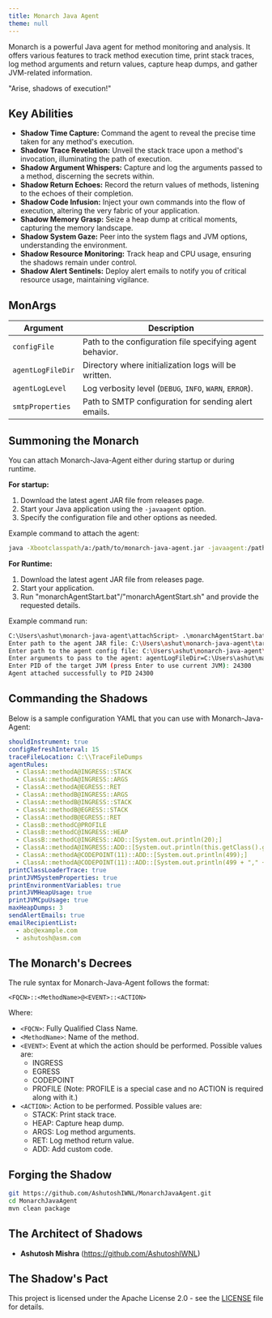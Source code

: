 ```yaml
---
title: Monarch Java Agent
theme: null
---
```


<link rel="stylesheet" type="text/css" href="style.css">

Monarch is a powerful Java agent for method monitoring and analysis. It offers various features to track method execution time, print stack traces, log method arguments and return values, capture heap dumps, and gather JVM-related information.

"Arise, shadows of execution!"

## Key Abilities

* **Shadow Time Capture:** Command the agent to reveal the precise time taken for any method's execution.
* **Shadow Trace Revelation:** Unveil the stack trace upon a method's invocation, illuminating the path of execution.
* **Shadow Argument Whispers:** Capture and log the arguments passed to a method, discerning the secrets within.
* **Shadow Return Echoes:** Record the return values of methods, listening to the echoes of their completion.
* **Shadow Code Infusion:** Inject your own commands into the flow of execution, altering the very fabric of your application.
* **Shadow Memory Grasp:** Seize a heap dump at critical moments, capturing the memory landscape.
* **Shadow System Gaze:** Peer into the system flags and JVM options, understanding the environment.
* **Shadow Resource Monitoring:** Track heap and CPU usage, ensuring the shadows remain under control.
* **Shadow Alert Sentinels:** Deploy alert emails to notify you of critical resource usage, maintaining vigilance.

## MonArgs

| Argument        | Description |
|----------------|-------------|
| `configFile`   | Path to the configuration file specifying agent behavior. |
| `agentLogFileDir` | Directory where initialization logs will be written. |
| `agentLogLevel` | Log verbosity level (`DEBUG`, `INFO`, `WARN`, `ERROR`). |
| `smtpProperties` | Path to SMTP configuration for sending alert emails. |


## Summoning the Monarch

You can attach Monarch-Java-Agent either during startup or during runtime.

**For startup:**

1. Download the latest agent JAR file from releases page.
2. Start your Java application using the `-javaagent` option.
3. Specify the configuration file and other options as needed.

Example command to attach the agent:

```bash 
java -Xbootclasspath/a:/path/to/monarch-java-agent.jar -javaagent:/path/to/monarch-java-agent.jar=configFile=/path/to/config.yaml,agentLogFileDir=/path/to/log/dir,agentLogLevel=DEBUG,smtpProperties=/path/to/smtpProperties.props YourMainClass
```

**For Runtime:**

1. Download the latest agent JAR file from releases page.
2. Start your application.
3. Run "monarchAgentStart.bat"/"monarchAgentStart.sh" and provide the requested details.

Example command run:
```bash 
C:\Users\ashut\monarch-java-agent\attachScript> .\monarchAgentStart.bat
Enter path to the agent JAR file: C:\Users\ashut\monarch-java-agent\target\monarch-java-agent-1.0-SNAPSHOT.jar
Enter path to the agent config file: C:\Users\ashut\monarch-java-agent\sampleConfig\mConfig.yaml
Enter arguments to pass to the agent: agentLogFileDir=C:\Users\ashut\manualTesting,agentLogLevel=DEBUG,smtpProperties=/path/to/smtpProperties.props
Enter PID of the target JVM (press Enter to use current JVM): 24300
Agent attached successfully to PID 24300
```

## Commanding the Shadows

Below is a sample configuration YAML that you can use with Monarch-Java-Agent:

```yaml
shouldInstrument: true
configRefreshInterval: 15
traceFileLocation: C:\\TraceFileDumps
agentRules:
  - ClassA::methodA@INGRESS::STACK
  - ClassA::methodA@INGRESS::ARGS
  - ClassA::methodA@EGRESS::RET
  - ClassA::methodB@INGRESS::ARGS
  - ClassA::methodB@INGRESS::STACK
  - ClassA::methodB@EGRESS::STACK
  - ClassA::methodB@EGRESS::RET
  - ClassB::methodC@PROFILE
  - ClassB::methodC@INGRESS::HEAP
  - ClassB::methodC@INGRESS::ADD::[System.out.println(20);]
  - ClassA::methodA@INGRESS::ADD::[System.out.println(this.getClass().getName());]
  - ClassA::methodA@CODEPOINT(11)::ADD::[System.out.println(499);]
  - ClassA::methodA@CODEPOINT(11)::ADD::[System.out.println(499 + "," + "Ashutosh Mishra");]
printClassLoaderTrace: true
printJVMSystemProperties: true
printEnvironmentVariables: true
printJVMHeapUsage: true
printJVMCpuUsage: true
maxHeapDumps: 3
sendAlertEmails: true
emailRecipientList:
  - abc@example.com
  - ashutosh@asm.com
```

## The Monarch's Decrees

The rule syntax for Monarch-Java-Agent follows the format:

```plaintext
<FQCN>::<MethodName>@<EVENT>::<ACTION>
```

Where:

- `<FQCN>`: Fully Qualified Class Name.
- `<MethodName>`: Name of the method.
- `<EVENT>`: Event at which the action should be performed. Possible values are:
    - INGRESS
    - EGRESS
    - CODEPOINT
    - PROFILE (Note: PROFILE is a special case and no ACTION is required along with it.)
- `<ACTION>`: Action to be performed. Possible values are:
    - STACK: Print stack trace.
    - HEAP: Capture heap dump.
    - ARGS: Log method arguments.
    - RET: Log method return value.
    - ADD: Add custom code.


## Forging the Shadow

```bash
git https://github.com/AshutoshIWNL/MonarchJavaAgent.git
cd MonarchJavaAgent
mvn clean package
```

## The Architect of Shadows

- **Ashutosh Mishra** (https://github.com/AshutoshIWNL)

## The Shadow's Pact

This project is licensed under the Apache License 2.0 - see the [LICENSE](LICENSE) file for details.